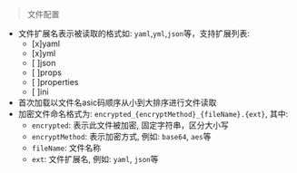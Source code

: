 > 文件配置

- 文件扩展名表示被读取的格式如: `yaml`,`yml`,`json`等，支持扩展列表:
  - [x]yaml
  - [x]yml
  - [ ]json
  - [ ]props
  - [ ]properties
  - [ ]ini
- 首次加载以文件名asic码顺序从小到大排序进行文件读取
- 加密文件命名格式为: `encrypted_{encryptMethod}_{fileName}.{ext}`, 其中:
  - `encrypted`: 表示此文件被加密, 固定字符串，区分大小写
  - `encryptMethod`: 表示加密方式, 例如: `base64`, `aes`等
  - `fileName`: 文件名称
  - `ext`: 文件扩展名, 例如: `yaml`, `json`等
